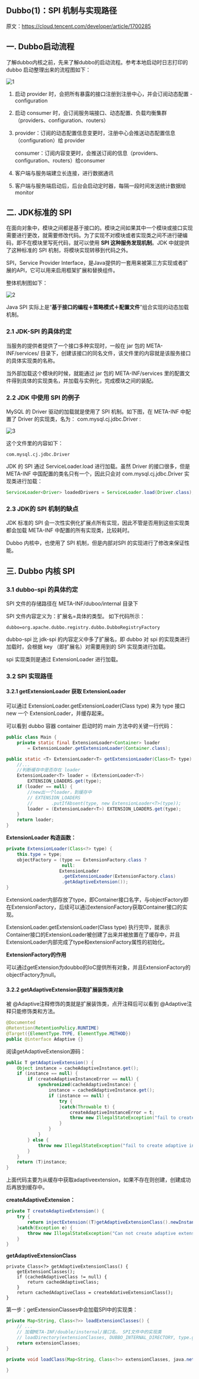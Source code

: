 ## Dubbo(1)：SPI 机制与实现路径

原文：https://cloud.tencent.com/developer/article/1700285



## 一. Dubbo启动流程

了解dubbo内核之前，先来了解dubbo的启动流程。参考本地启动时日志打印的 dubbo 启动整理出来的流程图如下：

![1](./images/Dubbo_1_SPI/1.png)

1. 启动 provider 时，会把所有暴露的接口注册到注册中心，并会订阅动态配置 - configuration

2. 启动 consumer 时，会订阅服务端接口、动态配置、负载均衡集群（providers、configuration、routers）

3. provider：订阅的动态配置信息变更时，注册中心会推送动态配置信息（configuration）给 provider

   consumer：订阅内容变更时，会推送订阅的信息（providers、configuration、routers）给consumer

4. 客户端与服务端建立长连接，进行数据通讯

5. 客户端与服务端启动后，后台会启动定时器，每隔一段时间发送统计数据给 monitor

## 二. JDK标准的 SPI

在面向对象中，模块之间都是基于接口的。模块之间如果其中一个模块或接口实现需要进行更改，就需要修改代码。为了实现不对模块或者实现类之间不进行硬编码，即不在模块里写死代码，就可以使用 **SPI 这种服务发现机制**。JDK 中就提供了这种标准的 SPI 机制，将模块实现转移到代码之外。

SPI，Service Provider Interface，是Java提供的一套用来被第三方实现或者扩展的API，它可以用来启用框架扩展和替换组件。

整体机制图如下：

![2](./images/Dubbo_1_SPI/2.png)

Java SPI 实际上是“**基于接口的编程＋策略模式＋配置文件**”组合实现的动态加载机制。

### 2.1 JDK-SPI 的具体约定

当服务的提供者提供了一个接口多种实现时，一般在 jar 包的 META-INF/services/ 目录下，创建该接口的同名文件，该文件里的内容就是该服务接口的具体实现类的名称。

当外部加载这个模块的时候，就能通过 jar 包的 META-INF/services 里的配置文件得到具体的实现类名，并加载与实例化，完成模块之间的装配。

### 2.2 JDK 中使用 SPI 的例子

MySQL 的 Driver 驱动的加载就是使用了 SPI 机制。如下图，在 META-INF 中配置了 Driver 的实现类，名为： com.mysql.cj.jdbc.Driver :

![3](./images/Dubbo_1_SPI/3.png)

这个文件里的内容如下：

```properties
com.mysql.cj.jdbc.Driver
```

JDK 的 SPI 通过 ServiceLoader.load 进行加载。虽然 Driver 的接口很多，但是 META-INF 中国配置的类名只有一个，因此只会对 com.mysql.cj.jdbc.Driver 实现类进行加载：

```java
ServiceLoader<Driver> loadedDrivers = ServiceLoader.load(Driver.class);
```

### 2.3 JDK的 SPI 机制的缺点

JDK 标准的 SPI 会一次性实例化扩展点所有实现，因此不管是否用到这些实现类都会加载 META-INF 中配置的所有实现类，比较耗时。

Dubbo 内核中，也使用了 SPI 机制，但是内部对SPI 的实现进行了修改来保证性能。

## 三. Dubbo 内核 SPI

### 3.1 dubbo-spi 的具体约定

SPI 文件的存储路径在 META-INF/duboo/internal 目录下

SPI 文件内容定义为：扩展名=具体的类型。 如下代码所示：

```properties
dubbo=org.apache.dubbo.registry.dubbo.DubboRegistryFactory
```

dubbo-spi 比 jdk-spi 的内容定义中多了扩展名，即 dubbo 对 spi 的实现类进行加载时，会根据 key （即扩展名）对需要用到的 SPI 实现类进行加载。

spi 实现类则是通过 ExtensionLoader 进行加载。

### 3.2 SPI 实现路径

#### 3.2.1 getExtensionLoader 获取 ExtensionLoader

可以通过 ExtensionLoader.getExtensionLoader(Class<T> type) 来为 type 接口 new 一个 ExtensionLoader，并缓存起来。

可以看到 dubbo 容器 container 启动时的 main 方法中的关键一行代码：

```java
public class Main {
    private static final ExtensionLoader<Container> loader   
        = ExtensionLoader.getExtensionLoader(Container.class);
```

```java
public static <T> ExtensionLoader<T> getExtensionLoader(Class<T> type) {
    //...    
    //判断缓存中是否存在 loader    
    ExtensionLoader<T> loader = (ExtensionLoader<T>) 
        EXTENSION_LOADERS.get(type);
    if (loader == null) {        
        //new出一个loader，到缓存中     
        // EXTENSION_LOADERS
        //       .putIfAbsent(type, new ExtensionLoader<T>(type));
        loader = (ExtensionLoader<T>) EXTENSION_LOADERS.get(type);
    }
    return loader;
}
```

**ExtensionLoader 构造函数：**

```java
private ExtensionLoader(Class<?> type) {
    this.type = type;
    objectFactory = (type == ExtensionFactory.class ? 
                     null:                   
                    ExtensionLoader
                     .getExtensionLoader(ExtensionFactory.class)
                     .getAdaptiveExtension());
}
```

ExtensionLoader内部存放了type，即Container接口名字，与objectFactory即在ExtensionFactory，后续可以通过extensionFactory获取Container接口的实现。

ExtensionLoader.getExtensionLoader(Class<T> type) 执行完毕，就表示Container接口的ExtensionLoader被创建了出来并被放置在了缓存中，并且ExtensionLoader内部完成了type和extensionFactory属性的初始化。

**ExtensionFactory的作用**

可以通过getExtension为doubbo的IoC提供所有对象，并且ExtensionFactory的objectFactory为null。

#### 3.2.2 getAdaptiveExtension获取扩展装饰类对象 ####

被 @Adaptive注释修饰的类就是扩展装饰类，点开注释后可以看到 @Adaptive注释只能修饰类和方法。

```java
@Documented
@Retention(RetentionPolicy.RUNTIME)
@Target({ElementType.TYPE, ElementType.METHOD})
public @interface Adaptive {}
```

阅读getAdaptiveExtension源码：

```java
public T getAdaptiveExtension() {
    Object instance = cacheAdaptiveInstance.get();
    if (instance == null) {
        if (createAdaptiveInstanceError == null) {
            synchronized(cacheAdaptiveInstance) {
                instance = cachedAdaptiveInstance.get();
                if (instance == null) {
                    try {
                    }catch(Throwable t) {
                        createAdaptiveInstanceError = t;
                        throw new IllegalStateException("fail to create adaptive instance:" + t.toString(), t);
                    }
                }
            }
        } else {
            throw new IllegalStateException("fail to create adaptive instance:" + createAdaptiveInstanceError.toString(), createAdaptiveInstanceError);
        }
    }
    return (T)instance;
}
```

上面代码主要为从缓存中获取adaptiveextension，如果不存在则创建，创建成功后再放到缓存中。

**createAdaptiveExtension：**

```java
private T createAdaptiveExtension() {
    try {
        return injectExtension((T)getAdaptiveExtensionClass().newInstance());
    }catch(Exception e) {
        throw new IllegalStateException("Can not create adaptive extension");
    }
}
```

**getAdaptiveExtensionClass**

```
private Class<?> getAdaptiveExtensionClass() {
	getExtensionClasses();
	if (cachedAdaptiveClass != null) {
		return cachedAdaptiveClass;
	}
	return cachedAdaptiveClass = createAdativeExtensionClass();
}
```

第一步：getExtensionClasses中会加载SPI中的实现类：

```java
private Map<String, Class<?>> loadExtensionClasses() {
    // ...
    // 加载META-INF/double/insternal/接口名， SPI文件中的实现类
    // loadDirectory(extensionClasses, DUBBO_INTERNAL_DIRECTORY, type.getName());
    return extensionClasses;
}
```

```java
private void loadClass(Map<String, Class<?>> extensionClasses, java.net.URL resourceURL, Class<?> clazz, String name) throws NoSuchMethodException {
    
}
```

